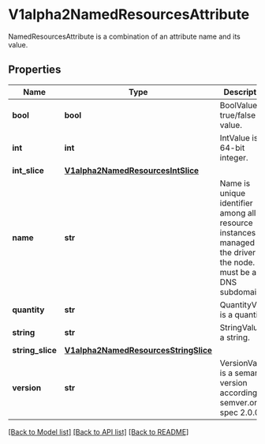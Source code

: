 # V1alpha2NamedResourcesAttribute

NamedResourcesAttribute is a combination of an attribute name and its value.
## Properties
Name | Type | Description | Notes
------------ | ------------- | ------------- | -------------
**bool** | **bool** | BoolValue is a true/false value. | [optional] 
**int** | **int** | IntValue is a 64-bit integer. | [optional] 
**int_slice** | [**V1alpha2NamedResourcesIntSlice**](V1alpha2NamedResourcesIntSlice.md) |  | [optional] 
**name** | **str** | Name is unique identifier among all resource instances managed by the driver on the node. It must be a DNS subdomain. | 
**quantity** | **str** | QuantityValue is a quantity. | [optional] 
**string** | **str** | StringValue is a string. | [optional] 
**string_slice** | [**V1alpha2NamedResourcesStringSlice**](V1alpha2NamedResourcesStringSlice.md) |  | [optional] 
**version** | **str** | VersionValue is a semantic version according to semver.org spec 2.0.0. | [optional] 

[[Back to Model list]](../README.md#documentation-for-models) [[Back to API list]](../README.md#documentation-for-api-endpoints) [[Back to README]](../README.md)


